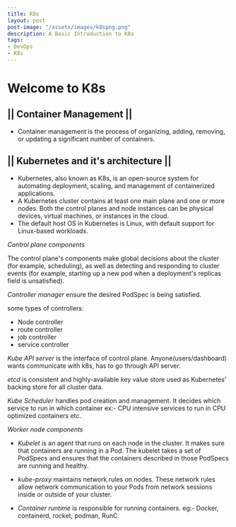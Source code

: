 ```yaml
---
title: K8s
layout: post
post-image: "/assets/images/k8spng.png"
description: A Basic Introduction to K8s
tags:
- DevOps
- K8s
---
```


# Welcome to K8s

## || Container Management ||
* Container management is the process of organizing, adding, removing, or updating a significant number of containers.
## || Kubernetes and  it's architecture ||
* Kubernetes, also known as K8s, is an open-source system for automating deployment, scaling, and management of containerized applications.
* A Kubernetes cluster contains at least one main plane and one or more nodes. Both the control planes and node instances can be physical devices, virtual machines, or instances in the cloud.
* The default host OS in Kubernetes is Linux, with default support for Linux-based workloads.

*Control plane components*

The control plane's components make global decisions about the cluster (for example, scheduling), as well as detecting and responding to cluster events (for example, starting up a new pod when a deployment's replicas field is unsatisfied).

*Controller manager* ensure the desired PodSpec is being satisfied.

some types of controllers:
* Node controller
* route controller
* job controller
* service controller

*Kube API server* is the interface of control plane. Anyone(users/dashboard) wants communicate with k8s, has to go through API server.

*etcd* is consistent and highly-available key value store used as Kubernetes' backing store for all cluster data.

*Kube Scheduler* handles pod creation and management. It decides which service to run in which container ex:- CPU intensive services to run in CPU optimized containers etc.

*Worker node components*

* *Kubelet* is an agent that runs on each node in the cluster. It makes sure that containers are running in a Pod. The kubelet takes a set of PodSpecs and ensures that the containers described in those PodSpecs are running and healthy.

* *kube-proxy* maintains network rules on nodes. These network rules allow network communication to your Pods from network sessions inside or outside of your cluster.

* *Container runtime* is responsible for running containers. eg:- Docker, containerd, rocket, podman, RunC
